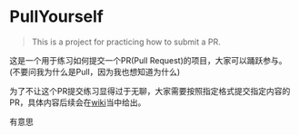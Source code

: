 # PullYourself
> This is a project for practicing how to submit a PR.

这是一个用于练习如何提交一个PR(Pull Request)的项目，大家可以踊跃参与。(不要问我为什么是Pull，因为我也想知道为什么)

为了不让这个PR提交练习显得过于无聊，大家需要按照指定格式提交指定内容的PR，具体内容后续会在[wiki](https://github.com/brucebat/PullYourself/wiki)当中给出。

有意思
